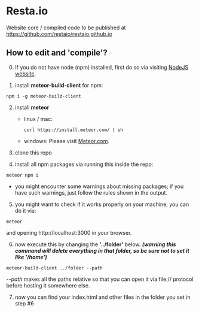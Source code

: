 # Resta.io
Website core / compiled code to be published at https://github.com/restaio/restaio.github.io

## How to edit and 'compile'?

0. If you do not have node (npm) installed, first do so via visiting [NodeJS website](https://nodejs.org).

1. install **meteor-build-client** for npm:
  ```
  npm i -g meteor-build-client
  ```

2. install **meteor**
    * linux / mac:
      ```
      curl https://install.meteor.com/ | sh
      ```
    * windows:
      Please visit [Meteor.com](https://www.meteor.com/install).

3. clone this repo

4. install all npm packages via running this inside the repo:
```
meteor npm i
```
  * you might encounter some warnings about missing packages; if you have such warnings, just follow the rules shown in the output.

5. you might want to check if it works properly on your machine; you can do it via:
```
meteor
```
and opening http://localhost:3000 in your browser.

6. now execute this by changing the **'../folder'** below. ***(warning this command will delete everything in that folder, 
so be sure not to set it like '/home')***
```
meteor-build-client ../folder --path
```
*--path* makes all the paths relative so that you can open it via file:// protocol before hosting it somewhere else.

7. now you can find your index.html and other files in the folder you set in step #6
